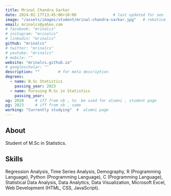 ```yaml
---
title: Mrinal Chandra Sarkar                    
date: 2024-02-17T13:45:06+10:00                # last updated for seo
image: "/assets/images/student/mrinal-chandra-sarkar.jpg"   # rekative path 
email: mrinalcs@yahoo.com
# facebook: "mrinalcs"        
# instagram: "mrinalcs"
# linkedin: "mrinalcs"     
github: "mrinalcs"              
# twitter: "mrinalcs"
# youtube: "mrinalcs"
# mobile: "" 
website: "mrinalcs.github.io"
# googlescholar: ""    
description: ""        # for meta description
degrees:
  - name: B.Sc Statistics            
    passing_year: 2023
  - name: Pursuing M.Sc in Statistics
    passing_year:  
ug: 2020     # iff from vb , to  be used for alumni , student page
pg: 2023     # iff from vb , same
working: "Currently studying"  #  alumni page
---
```


 
## About

Student of M.Sc in Statistics.
 

## Skills 
Regression Analysis, Time Series Analysis, Demography, R (Programming Language), Python (Programming Language), C (Programming Language), Statistical Data Analysis, Data Analytics, Data Visualization, Microsoft Excel, Web Development (HTML, CSS, JavaScript).
 
 
